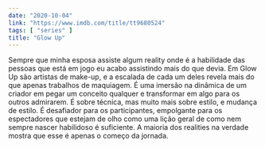 ```yaml
---
date: "2020-10-04"
link: "https://www.imdb.com/title/tt9680524"
tags: [ "series" ]
title: "Glow Up"
---
```

Sempre que minha esposa assiste algum reality onde é a habilidade das pessoas que está em jogo eu acabo assistindo mais do que devia. Em Glow Up são artistas de make-up, e a escalada de cada um deles revela mais do que apenas trabalhos de maquiagem. É uma imersão na dinâmica de um criador em pegar um conceito qualquer e transformar em algo para os outros admirarem. É sobre técnica, mas muito mais sobre estilo, e mudança de estilo. É desafiador para os participantes, empolgante para os espectadores que estejam de olho como uma lição geral de como nem sempre nascer habilidoso é suficiente. A maioria dos realities na verdade mostra que esse é apenas o começo da jornada.
